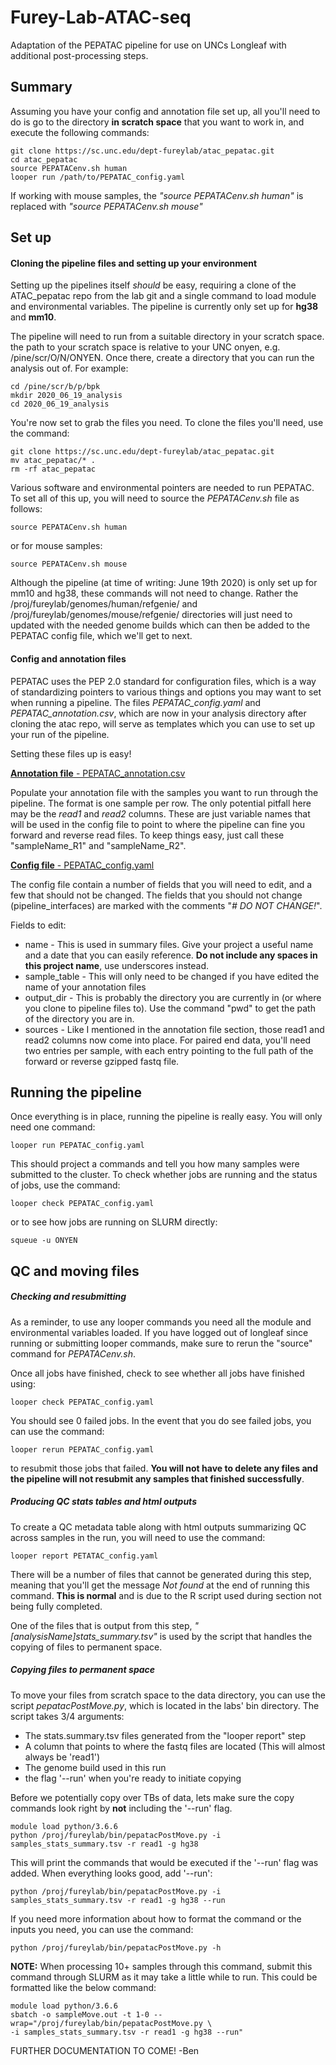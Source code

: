# Furey-Lab-ATAC-seq
Adaptation of the PEPATAC pipeline for use on UNCs Longleaf with additional post-processing steps.

## Summary

Assuming you have your config and annotation file set up, all you'll need to do is go to the directory **in scratch space** that you want to work in, and execute the following commands:

```
git clone https://sc.unc.edu/dept-fureylab/atac_pepatac.git
cd atac_pepatac
source PEPATACenv.sh human
looper run /path/to/PEPATAC_config.yaml
```

If working with mouse samples, the _"source PEPATACenv.sh human"_ is replaced with _"source PEPATACenv.sh mouse"_

## Set up

#### Cloning the pipeline files and setting up your environment

Setting up the pipelines itself _should_ be easy, requiring a clone of the ATAC_pepatac repo from the lab git and a single command to load module and environmental variables. The pipeline is currently only set up for **hg38** and **mm10**.

The pipeline will need to run from a suitable directory in your scratch space. the path to your scratch space is relative to your UNC onyen, e.g. /pine/scr/O/N/ONYEN. Once there, create a directory that you can run the analysis out of. For example:

```
cd /pine/scr/b/p/bpk
mkdir 2020_06_19_analysis
cd 2020_06_19_analysis
```

You're now set to grab the files you need. To clone the files you'll need, use the command:

```
git clone https://sc.unc.edu/dept-fureylab/atac_pepatac.git
mv atac_pepatac/* .
rm -rf atac_pepatac
```

Various software and environmental pointers are needed to run PEPATAC. To set all of this up, you will need to source the _PEPATACenv.sh_ file as follows:

```
source PEPATACenv.sh human
```

or for mouse samples:

```
source PEPATACenv.sh mouse
```

Although the pipeline (at time of writing: June 19th 2020) is only set up for mm10 and hg38, these commands will not need to change. Rather the /proj/fureylab/genomes/human/refgenie/ and /proj/fureylab/genomes/mouse/refgenie/ directories will just need to updated with the needed genome builds which can then be added to the PEPATAC config file, which we'll get to next.

#### Config and annotation files

PEPATAC uses the PEP 2.0 standard for configuration files, which is a way of standardizing pointers to various things and options you may want to set when running a pipeline. The files _PEPATAC_config.yaml_ and _PEPATAC_annotation.csv_, which are now in your analysis directory after cloning the atac repo, will serve as templates which you can use to set up your run of the pipeline.

Setting these files up is easy!

<ins>**Annotation file**<ins/> - PEPATAC_annotation.csv


Populate your annotation file with the samples you want to run through the pipeline. The format is one sample per row. The only potential pitfall here may be the _read1_ and _read2_ columns. These are just variable names that will be used in the config file to point to where the pipeline can fine you forward and reverse read files. To keep things easy, just call these "sampleName_R1" and "sampleName_R2".


<ins>**Config file**<ins/> - PEPATAC_config.yaml

The config file contain a number of fields that you will need to edit, and a few that should not be changed. The fields that you should not change (pipeline_interfaces) are marked with the comments "_# DO NOT CHANGE!_".

Fields to edit:

- name - This is used in summary files. Give your project a useful name and a date that you can easily reference. **Do not include any spaces in this project name**, use underscores instead.
- sample_table - This will only need to be changed if you have edited the name of your annotation files
- output_dir - This is probably the directory you are currently in (or where you clone to pipeline files to). Use the command "pwd" to get the path of the directory you are in.
- sources - Like I mentioned in the annotation file section, those read1 and read2 columns now come into place. For paired end data, you'll need two entries per sample, with each entry pointing to the full path of the forward or reverse gzipped fastq file.

## Running the pipeline

Once everything is in place, running the pipeline is really easy. You will only need one command:

```
looper run PEPATAC_config.yaml
```

This should project a commands and tell you how many samples were submitted to the cluster. To check whether jobs are running and the status of jobs, use the command:

```
looper check PEPATAC_config.yaml
```

or to see how jobs are running on SLURM directly:

```
squeue -u ONYEN
```

## QC and moving files

##### Checking and resubmitting

As a reminder, to use any looper commands you need all the module and environmental variables loaded. If you have logged out of longleaf since running or submitting looper commands, make sure to rerun the "source" command for _PEPATACenv.sh_.

Once all jobs have finished, check to see whether all jobs have finished using:

```
looper check PEPATAC_config.yaml
```

You should see 0 failed jobs. In the event that you do see failed jobs, you can use the command:

```
looper rerun PEPATAC_config.yaml
```

to resubmit those jobs that failed. **You will not have to delete any files and the pipeline will not resubmit any samples that finished successfully**.

##### Producing QC stats tables and html outputs

To create a QC metadata table along with html outputs summarizing QC across samples in the run, you will need to use the command:

```
looper report PETATAC_config.yaml
```

There will be a number of files that cannot be generated during this step, meaning that you'll get the message _Not found_ at the end of running this command. **This is normal** and is due to the R script used during section not being fully completed.

One of the files that is output from this step, _"[analysisName]stats_summary.tsv"_ is used by the script that handles the copying of files to permanent space.

##### Copying files to permanent space

To move your files from scratch space to the data directory, you can use the script _pepatacPostMove.py_, which is located in the labs' bin directory. The script takes 3/4 arguments:

- The stats.summary.tsv files generated from the "looper report" step
- A column that points to where the fastq files are located (This will almost always be 'read1')
- The genome build used in this run
- the flag '--run' when you're ready to initiate copying

Before we potentially copy over TBs of data, lets make sure the copy commands look right by **not** including the '--run' flag.

```
module load python/3.6.6
python /proj/fureylab/bin/pepatacPostMove.py -i samples_stats_summary.tsv -r read1 -g hg38
```

This will print the commands that would be executed if the '--run' flag was added. When everything looks good, add '--run':

```
python /proj/fureylab/bin/pepatacPostMove.py -i samples_stats_summary.tsv -r read1 -g hg38 --run
```

If you need more information about how to format the command or the inputs you need, you can use the command:

```
python /proj/fureylab/bin/pepatacPostMove.py -h
```

**NOTE:** When processing 10+ samples through this command, submit this command through SLURM as it may take a little while to run. This could be formatted like the below command:

```
module load python/3.6.6
sbatch -o sampleMove.out -t 1-0 --wrap="/proj/fureylab/bin/pepatacPostMove.py \
-i samples_stats_summary.tsv -r read1 -g hg38 --run"
```

FURTHER DOCUMENTATION TO COME! -Ben
